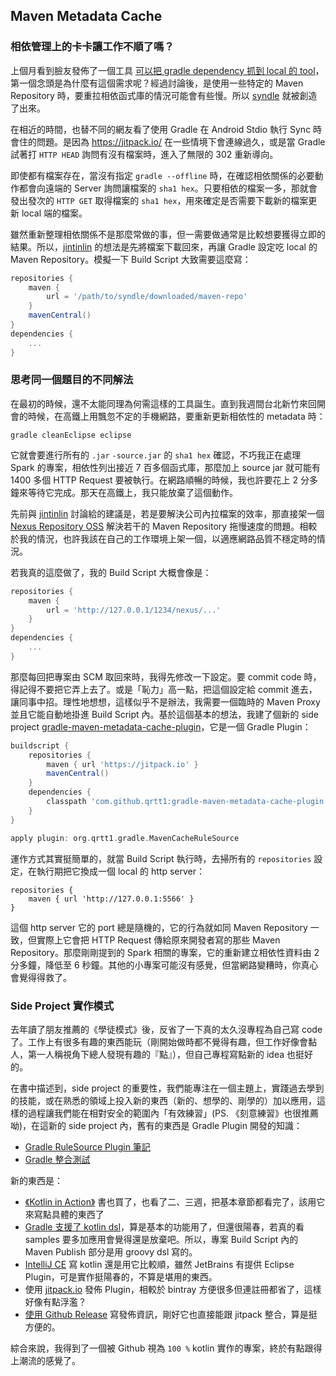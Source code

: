 ## Maven Metadata Cache

### 相依管理上的卡卡讓工作不順了嗎？

上個月看到臉友發佈了一個工具 [可以把 gradle dependency 抓到 local 的 tool](https://www.facebook.com/jintinlin/posts/2109657829051314)，第一個念頭是為什麼有這個需求呢？經過討論後，是使用一些特定的 Maven Repository 時，要重拉相依函式庫的情況可能會有些慢。所以 [syndle](https://github.com/Jintin/syndle) 就被創造了出來。

在相近的時間，也替不同的網友看了使用 Gradle 在 Android Stdio 執行 Sync 時會住的問題。是因為 https://jitpack.io/ 在一些情境下會連線過久，或是當 Gradle 試著打 `HTTP HEAD` 詢問有沒有檔案時，進入了無限的 302 重新導向。

即使都有檔案存在，當沒有指定 `gradle --offline` 時，在確認相依關係的必要動作都會向遠端的 Server 詢問讓檔案的 `sha1 hex`。只要相依的檔案一多，那就會發出發次的 `HTTP GET` 取得檔案的 `sha1 hex`，用來確定是否需要下載新的檔案更新 local 端的檔案。

雖然重新整理相依關係不是那麼常做的事，但一需要做通常是比較想要獲得立即的結果。所以，[jintinlin](https://www.facebook.com/jintinlin) 的想法是先將檔案下載回來，再讓 Gradle 設定吃 local 的 Maven Repository。模擬一下 Build Script 大致需要這麼寫：

```groovy
repositories {
    maven {
        url = '/path/to/syndle/downloaded/maven-repo'
    }
    mavenCentral()
}
dependencies {
    ...
}
```

### 思考同一個題目的不同解法

在最初的時候，還不太能同理為何需這樣的工具誕生。直到我週間台北新竹來回開會的時候，在高鐵上用飄忽不定的手機網路，要重新更新相依性的 metadata 時：

```
gradle cleanEclipse eclipse
```

它就會要進行所有的 `.jar` `-source.jar` 的 `sha1 hex` 確認，不巧我正在處理 Spark 的專案，相依性列出接近 7 百多個函式庫，那麼加上 source jar 就可能有 1400 多個 HTTP Request 要被執行。在網路順暢的時候，我也許要花上 2 分多鐘來等待它完成。那天在高鐵上，我只能放棄了這個動作。

先前與 [jintinlin](https://www.facebook.com/jintinlin) 討論給的建議是，若是要解決公司內拉檔案的效率，那直接架一個 [Nexus Repository OSS](https://www.sonatype.com/nexus-repository-oss) 解決若干的 Maven Repository 拖慢速度的問題。相較於我的情況，也許我該在自己的工作環境上架一個，以適應網路品質不穩定時的情況。

若我真的這麼做了，我的 Build Script 大概會像是：

```groovy
repositories {
    maven {
        url = 'http://127.0.0.1/1234/nexus/...'
    }
}
dependencies {
    ...
}
```

那麼每回把專案由 SCM 取回來時，我得先修改一下設定。要 commit code 時，得記得不要把它弄上去了。或是「恥力」高一點，把這個設定給 commit 進去，讓同事中招。理性地想想，這樣似乎不是辦法，我需要一個臨時的 Maven Proxy 並且它能自動地掛進 Build Script 內。基於這個基本的想法，我建了個新的 side project [gradle-maven-metadata-cache-plugin](https://github.com/qrtt1/gradle-maven-metadata-cache-plugin)，它是一個 Gradle Plugin：

```groovy
buildscript {
    repositories {
        maven { url 'https://jitpack.io' }
        mavenCentral()
    }
    dependencies {
        classpath 'com.github.qrtt1:gradle-maven-metadata-cache-plugin:v0.1-alpha.3'
    }
}

apply plugin: org.qrtt1.gradle.MavenCacheRuleSource
```

運作方式其實挺簡單的，就當 Build Script 執行時，去掃所有的 `repositories` 設定，在執行期把它換成一個 local 的 http server：

```
repositories {
    maven { url 'http://127.0.0.1:5566' }
}
```

這個 http server 它的 port 總是隨機的，它的行為就如同 Maven Repository 一致，但實際上它會把 HTTP Request 傳給原來開發者寫的那些 Maven Repository。那麼剛剛提到的 Spark 相關的專案，它的重新建立相依性資料由 2 分多鐘，降低至 6 秒鐘。其他的小專案可能沒有感覺，但當網路變糟時，你真心會覺得得救了。

### Side Project 實作模式

去年讀了朋友推薦的《學徒模式》後，反省了一下真的太久沒專程為自己寫 code 了。工作上有很多有趣的東西能玩（剛開始做時都不覺得有趣，但工作好像會黏人，第一人稱視角下總人發現有趣的『點』），但自己專程寫點新的 idea 也挺好的。

在書中描述到，side project 的重要性，我們能專注在一個主題上，實踐過去學到的技能，或在熟悉的領域上投入新的東西（新的、想學的、剛學的）加以應用，這樣的過程讓我們能在相對安全的範圍內「有效練習」(PS. 《刻意練習》也很推薦呦)，在這新的 side project 內，舊有的東西是 Gradle Plugin 開發的知識：

* [Gradle RuleSource Plugin 筆記](https://github.com/qrtt1/Notes/blob/master/20170312_gradle.rule.source.plugin.md)
* [Gradle 整合測試](https://github.com/qrtt1/Notes/blob/master/201604_gradle_testcase.md)

新的東西是：

* [《Kotlin in Action》](https://www.manning.com/books/kotlin-in-action) 書也買了，也看了二、三週，把基本章節都看完了，該用它來寫點具體的東西了
* [Gradle 支援了 kotlin dsl](https://github.com/gradle/kotlin-dsl)，算是基本的功能用了，但還很陽春，若真的看 samples 要多加應用會覺得還是放棄吧。所以，專案 Build Script 內的 Maven Publish 部分是用 groovy dsl 寫的。
* [IntelliJ CE](https://www.jetbrains.com/idea/download/) 寫 kotlin 還是用它比較順，雖然 JetBrains 有提供 Eclipse Plugin，可是實作挺陽春的，不算是堪用的東西。
* 使用 [jitpack.io](https://jitpack.io/) 發佈 Plugin，相較於 bintray 方便很多但連註冊都省了，這樣好像有點浮濫？
* [使用 Github Release](https://github.com/qrtt1/gradle-maven-metadata-cache-plugin/releases) 寫發佈資訊，剛好它也直接能跟 jitpack 整合，算是挺方便的。

綜合來說，我得到了一個被 Github 視為 `100 %` kotlin 實作的專案，終於有點跟得上潮流的感覺了。